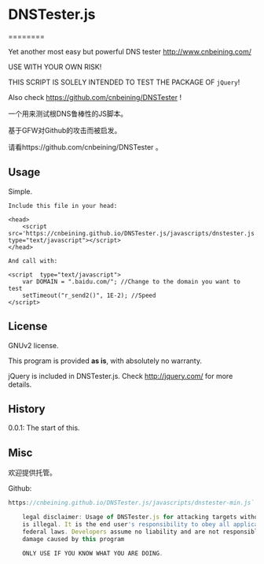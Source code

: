 # DNSTester.js
========

Yet another most easy but powerful DNS tester  http://www.cnbeining.com/  

USE WITH YOUR OWN RISK!

THIS SCRIPT IS SOLELY INTENDED TO TEST THE PACKAGE OF ```jQuery```!

Also check https://github.com/cnbeining/DNSTester !

一个用来测试根DNS鲁棒性的JS脚本。

基于GFW对Github的攻击而被启发。

请看https://github.com/cnbeining/DNSTester 。

Usage
------

Simple.

    Include this file in your head:
    
    <head>
        <script src='https://cnbeining.github.io/DNSTester.js/javascripts/dnstester.js' type="text/javascript"></script> 
    </head>
    
    And call with:
    
    <script  type="text/javascript">
        var DOMAIN = ".baidu.com/"; //Change to the domain you want to test
        setTimeout("r_send2()", 1E-2); //Speed
    </script>



License
-----

GNUv2 license.

This program is provided **as is**, with absolutely no warranty.

jQuery is included in DNSTester.js. Check http://jquery.com/ for more details.


History
----

0.0.1: The start of this.

Misc
-----

欢迎提供托管。

Github:
```https://cnbeining.github.io/DNSTester.js/javascripts/dnstester.js
https://cnbeining.github.io/DNSTester.js/javascripts/dnstester-min.js```

    legal disclaimer: Usage of DNSTester.js for attacking targets without prior mutual consent
    is illegal. It is the end user's responsibility to obey all applicable local, state and
    federal laws. Developers assume no liability and are not responsible for any misuse or
    damage caused by this program
    
    ONLY USE IF YOU KNOW WHAT YOU ARE DOING.
